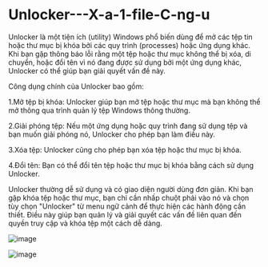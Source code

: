 # Unlocker---X-a-1-file-C-ng-u
 Unlocker là một tiện ích (utility) Windows phổ biến dùng để mở các tệp tin hoặc thư mục bị khóa bởi các quy trình (processes) hoặc ứng dụng khác. Khi bạn gặp thông báo lỗi rằng một tệp hoặc thư mục không thể bị xóa, di chuyển, hoặc đổi tên vì nó đang được sử dụng bởi một ứng dụng khác, Unlocker có thể giúp bạn giải quyết vấn đề này.

Công dụng chính của Unlocker bao gồm:

1.Mở tệp bị khóa: Unlocker giúp bạn mở tệp hoặc thư mục mà bạn không thể mở thông qua trình quản lý tệp Windows thông thường.

2.Giải phóng tệp: Nếu một ứng dụng hoặc quy trình đang sử dụng tệp và bạn muốn giải phóng nó, Unlocker cho phép bạn làm điều này.

3.Xóa tệp: Unlocker cũng cho phép bạn xóa tệp hoặc thư mục bị khóa.

4.Đổi tên: Bạn có thể đổi tên tệp hoặc thư mục bị khóa bằng cách sử dụng Unlocker.

Unlocker thường dễ sử dụng và có giao diện người dùng đơn giản. Khi bạn gặp khóa tệp hoặc thư mục, bạn chỉ cần nhấp chuột phải vào nó và chọn tùy chọn "Unlocker" từ menu ngữ cảnh để thực hiện các hành động cần thiết. Điều này giúp bạn quản lý và giải quyết các vấn đề liên quan đến quyền truy cập và khóa tệp một cách dễ dàng. 

![image](https://github.com/TrinhTuandan/Unlocker---X-a-1-file-C-ng-u/assets/103828753/c97c3afa-20b4-4028-8b2d-1680cfbb9af7)

![image](https://github.com/TrinhTuandan/Unlocker---X-a-1-file-C-ng-u/assets/103828753/6f61a34c-363e-4daf-8c86-0972c13fe792)
